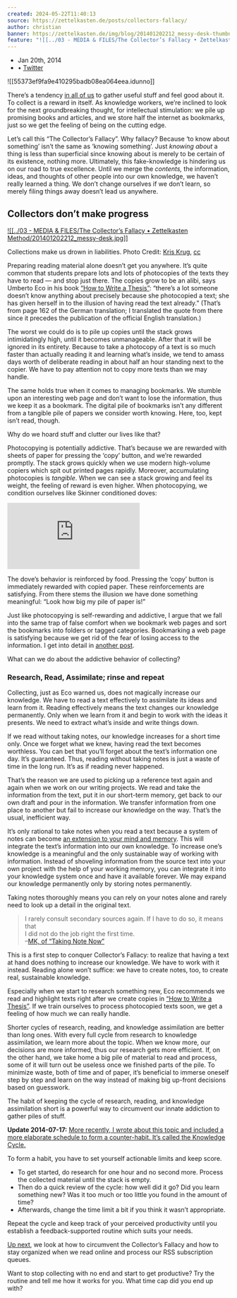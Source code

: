 ```yaml
---
created: 2024-05-22T11:40:13
source: https://zettelkasten.de/posts/collectors-fallacy/
author: christian
banner: https://zettelkasten.de/img/blog/201401202212_messy-desk-thumbnail.jpg
feature: "![[../03 - MEDIA & FILES/The Collector’s Fallacy • Zettelkasten Method/201401202212_messy-desk.jpg]]"
---
```

-   Jan 20th, 2014
-   • [Twitter](https://www.twitter.com/ctietze)

![[55373ef9fa9e410295badb08ea064eea.idunno]]

There’s a tendency [in all of us](https://zettelkasten.de/posts/collectors-fallacy-confession/) to gather useful stuff and feel good about it. To collect is a reward in itself. As knowledge workers, we’re inclined to look for the next groundbreaking thought, for intellectual stimulation: we pile up promising books and articles, and we store half the internet as bookmarks, just so we get the feeling of being on the cutting edge.

Let’s call this “The Collector’s Fallacy”. Why fallacy? Because ‘to know about something’ isn’t the same as ‘knowing something’. Just *knowing about* a thing is less than superficial since knowing about is merely to be certain of its existence, nothing more. Ultimately, this fake-knowledge is hindering us on our road to true excellence. Until we merge the *contents,* the information, ideas, and thoughts of other people into our own knowledge, we haven’t really learned a thing. We don’t change ourselves if we don’t learn, so merely filing things away doesn’t lead us anywhere.

## Collectors don’t make progress

[![[../03 - MEDIA & FILES/The Collector’s Fallacy • Zettelkasten Method/201401202212_messy-desk.jpg]]](https://zettelkasten.de/img/blog/201401202212_messy-desk.jpg)

Collections make us drown in liabilities. Photo Credit: [Kris Krug](http://www.flickr.com/photos/kk/18768224/), [cc](http://creativecommons.org/licenses/by-sa/2.0/)

Preparing reading material alone doesn’t get you anywhere. It’s quite common that students prepare lots and lots of photocopies of the texts they have to read — and stop just there. The copies grow to be an alibi, says Umberto Eco in his book [“How to Write a Thesis”](https://www.amazon.com/How-Write-Thesis-MIT-Press/dp/0262527138/ref=as_li_ss_tl?ie=UTF8&linkCode=ll1&tag=ctzettelkasten-20&linkId=74f6517a8c4df9f357cf9781972b7fb1&language=en_US): “there’s a lot someone doesn’t know anything about precisely because she photocopied a text; she has given herself in to the illusion of having read the text already.” (That’s from page 162 of the German translation; I translated the quote from there since it precedes the publication of the official English translation.)

The worst we could do is to pile up copies until the stack grows intimidatingly high, until it becomes unmanageable. After that it will be ignored in its entirety. Because to take a photocopy of a text is so much faster than actually reading it and learning what’s inside, we tend to amass days worth of deliberate reading in about half an hour standing next to the copier. We have to pay attention not to copy more texts than we may handle.

The same holds true when it comes to managing bookmarks. We stumble upon an interesting web page and don’t want to lose the information, thus we keep it as a bookmark. The digital pile of bookmarks isn’t any different from a tangible pile of papers we consider worth knowing. Here, too, kept isn’t read, though.

Why do we hoard stuff and clutter our lives like that?

Photocopying is potentially addictive. That’s because we are rewarded with sheets of paper for pressing the ‘copy’ button, and we’re rewarded promptly. The stack grows quickly when we use modern high-volume copiers which spit out printed pages rapidly. Moreover, accumulating photocopies is *tangible*. When we can see a stack growing and feel its weight, the feeling of reward is even higher. When photocopying, we condition ourselves like Skinner conditioned doves:

<iframe src="https://www.youtube-nocookie.com/embed/CtoH5tlr-bI" frameborder="0" allowfullscreen=""></iframe>

The dove’s behavior is reinforced by food. Pressing the ‘copy’ button is immediately rewarded with copied paper. These reinforcements are satisfying. From there stems the illusion we have done something meaningful: “Look how big my pile of paper is!”

Just like photocopying is self-rewarding and addictive, I argue that we fall into the same trap of false comfort when we bookmark web pages and sort the bookmarks into folders or tagged categories. Bookmarking a web page is satisfying because we get rid of the fear of losing access to the information. I get into detail in [another post](https://zettelkasten.de/posts/reading-web-rss-note-taking).

What can we do about the addictive behavior of collecting?

### Research, Read, Assimilate; rinse and repeat

Collecting, just as Eco warned us, does not magically increase our knowledge. We have to read a text effectively to assimilate its ideas and learn from it. Reading effectively means the text changes our knowledge permanently. Only when we learn from it and begin to work with the ideas it presents. We need to extract what’s inside and write things down.

If we read without taking notes, our knowledge increases for a short time only. Once we forget what we knew, having read the text becomes worthless. You can bet that you’ll forget about the text’s information one day. It’s guaranteed. Thus, reading without taking notes is just a waste of time in the long run. It’s as if reading never happened.

That’s the reason we are used to picking up a reference text again and again when we work on our writing projects. We read and take the information from the text, put it in our short-term memory, get back to our own draft and pour in the information. We transfer information from one place to another but fail to increase our knowledge on the way. That’s the usual, inefficient way.

It’s only rational to take notes when you read a text because a system of notes can become [an extension to your mind and memory](https://zettelkasten.de/posts/extend-your-mind-and-memory-with-a-zettelkasten/). This will integrate the text’s information into our own knowledge. To increase one’s knowledge is a meaningful and the only sustainable way of working with information. Instead of shoveling information from the source text into your own project with the help of your working memory, you can integrate it into your knowledge system once and have it available forever. We may expand our knowledge permanently only by storing notes permanently.

Taking notes thoroughly means you can rely on your notes alone and rarely need to look up a detail in the original text.

> I rarely consult secondary sources again. If I have to do so, it means that  
> I did not do the job right the first time.  
> –[MK, of “Taking Note Now”](http://takingnotenow.blogspot.com/2013/11/devonthink-reconsidered.html)

This is a first step to conquer Collector’s Fallacy: to realize that having a text at hand does nothing to increase our knowledge. We have to work with it instead. Reading alone won’t suffice: we have to create notes, too, to create real, sustainable knowledge.

Especially when we start to research something new, Eco recommends we read and highlight texts right after we create copies in [“How to Write a Thesis”](https://www.amazon.com/How-Write-Thesis-MIT-Press/dp/0262527138/ref=as_li_ss_tl?ie=UTF8&linkCode=ll1&tag=ctzettelkasten-20&linkId=74f6517a8c4df9f357cf9781972b7fb1&language=en_US). If we train ourselves to process photocopied texts soon, we get a feeling of how much we can really handle.

Shorter cycles of research, reading, and knowledge assimilation are better than long ones. With every full cycle from research to knowledge assimilation, we learn more about the topic. When we know more, our decisions are more informed, thus our research gets more efficient. If, on the other hand, we take home a big pile of material to read and process, some of it will turn out be useless once we finished parts of the pile. To minimize waste, both of time and of paper, it’s beneficial to immerse oneself step by step and learn on the way instead of making big up-front decisions based on guesswork.

The habit of keeping the cycle of research, reading, and knowledge assimilation short is a powerful way to circumvent our innate addiction to gather piles of stuff.

**Update 2014-07-17:** <ins title="added 2014-07-17 17:07:00 +0200">More recently, I wrote about this topic and included a more elaborate schedule to form a counter-habit. It’s called <a href="https://zettelkasten.de/posts/knowledge-cycle-efficiently-organize-writing-projects/">the Knowledge Cycle</a>.</ins>

To form a habit, you have to set yourself actionable limits and keep score.

-   To get started, do research for one hour and no second more. Process the collected material until the stack is empty.
-   Then do a quick review of the cycle: how well did it go? Did you learn something new? Was it too much or too little you found in the amount of time?
-   Afterwards, change the time limit a bit if you think it wasn’t appropriate.

Repeat the cycle and keep track of your perceived productivity until you establish a feedback-supported routine which suits your needs.

[Up next](https://zettelkasten.de/posts/reading-web-rss-note-taking), we look at how to circumvent the Collector’s Fallacy and how to stay organized when we read online and process our RSS subscription queues.

Want to stop collecting with no end and start to get productive? Try the routine and tell me how it works for you. What time cap did you end up with?
> 